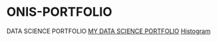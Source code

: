 # ONIS-PORTFOLIO
DATA SCIENCE PORTFOLIO
[MY DATA SCIENCE PORTFOLIO](https://olumigrate.github.io/ONIS-PORTFOLIO/)
[Histogram](Histogram1-92513160f945482e95c1afc81cb5901e.webp)
